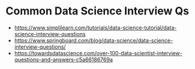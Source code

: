 
# Common Data Science Interview Qs

- https://www.simplilearn.com/tutorials/data-science-tutorial/data-science-interview-questions
- https://www.springboard.com/blog/data-science/data-science-interview-questions/
- https://towardsdatascience.com/over-100-data-scientist-interview-questions-and-answers-c5a66186769a
